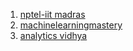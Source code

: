 1. <a href="https://www.youtube.com/watch?v=1XMjfhEFbFA&list=PLEAYkSg4uSQ1r-2XrJ_GBzzS6I-f8yfRU&index=74">nptel-iit madras</a>
2. <a href="https://machinelearningmastery.com/batch-normalization-for-training-of-deep-neural-networks/">machinelearningmastery</a>
3. <a href="https://www.analyticsvidhya.com/blog/2021/03/introduction-to-batch-normalization/">analytics vidhya</a>
